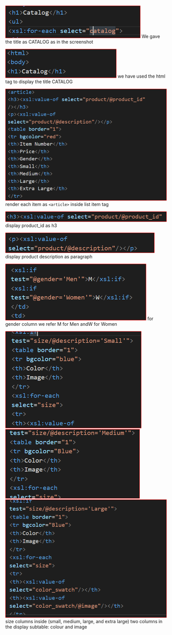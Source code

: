 ![image info](../assignments/Assign01.PNG)
We gave the title as CATALOG as in the screenshot

![image info](../assignments/Assign02.PNG)
we have used the html tag to display the title CATALOG

![image info](../assignments/Assign03.PNG)
render each item as `<article>` inside list item tag

![image info](../assignments/Assign04.PNG)
display product_id as h3

![image info](../assignments/Assign05.PNG)
display product description as paragraph

![image info](../assignments/Assign07.PNG)
for gender column we refer M for Men andW for Women

![image info](../assignments/Assign08.PNG)
![image info](../assignments/Assign09.PNG)
![image info](../assignments/Assign010.PNG)
size columns inside (small, medium, large, and extra large) two columns in the display subtable: colour and image